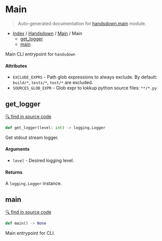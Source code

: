 # Main

> Auto-generated documentation for [handsdown.main](../../handsdown/main.py) module.

- [Index](../README.md#handsdown-index) / [Handsdown](index.md#handsdown) / [Main](#main) / Main
  - [get_logger](#get_logger)
  - [main](#main)

Main CLI entrypoint for `handsdown`

#### Attributes

- `EXCLUDE_EXPRS` - Path glob expressions to always exclude.
  By default: `build/*`, `tests/*`, `test/*` are excluded.
- `SOURCES_GLOB_EXPR` - Glob expr to lokkup python source files: `**/*.py`

## get_logger

[🔍 find in source code](../../handsdown/main.py#L23)

```python
def get_logger(level: int) -> logging.Logger
```

Get stdout stream logger.

#### Arguments

- `level` - Desired logging level.

#### Returns

A `logging.Logger` instance.

## main

[🔍 find in source code](../../handsdown/main.py#L47)

```python
def main() -> None
```

Main entrypoint for CLI.
